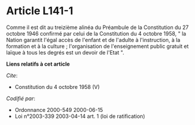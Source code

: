 # Article L141-1

Comme il est dit au treizième alinéa du Préambule de la Constitution du 27 octobre 1946 confirmé par celui de la Constitution
du 4 octobre 1958, " la Nation garantit l'égal accès de l'enfant et de l'adulte à l'instruction, à la formation et à la
culture ; l'organisation de l'enseignement public gratuit et laïque à tous les degrés est un devoir de l'Etat ".

**Liens relatifs à cet article**

_Cite_:

  - Constitution du 4 octobre 1958 (V)

_Codifié par_:

  - Ordonnance 2000-549 2000-06-15
  - Loi n°2003-339 2003-04-14 art. 1 (loi de ratification)
